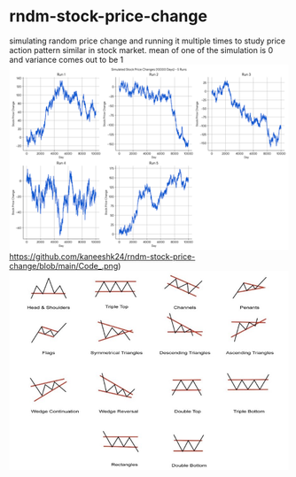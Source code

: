 # rndm-stock-price-change
simulating random price change and running it multiple times to study price action pattern similar in stock market.
mean of one of the simulation is 0 <br>
and variance comes out to be 1
<br>
![Alt Text](https://github.com/kaneeshk24/rndm-stock-price-change/blob/main/Code_.png)https://github.com/kaneeshk24/rndm-stock-price-change/blob/main/Code_.png)
<br>
![Alt Text](https://github.com/kaneeshk24/rndm-stock-price-change/blob/main/price%20patterns.jpg)
